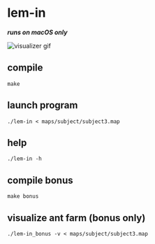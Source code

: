 # lem-in

***runs on macOS only***

![visualizer gif](https://nextcloud.42l.fr/s/Y8G82ddsBJsZN3H/download/ezgif-5-3b145d556f.gif)

## compile
`make`

## launch program
`./lem-in < maps/subject/subject3.map`

## help
`./lem-in -h`

## compile bonus
`make bonus`

## visualize ant farm (bonus only)
`./lem-in_bonus -v < maps/subject/subject3.map`
